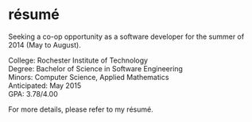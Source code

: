 résumé
======
Seeking a co-op opportunity as a software developer for the summer of 2014 (May to August).

College: Rochester Institute of Technology  
Degree: Bachelor of Science in Software Engineering  
Minors: Computer Science, Applied Mathematics  
Anticipated: May 2015  
GPA: 3.78/4.00  

For more details, please refer to my résumé.
